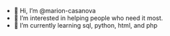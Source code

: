 - 👋 Hi, I’m @marion-casanova
- 👀 I’m interested in helping people who need it most.
- 🌱 I’m currently learning sql, python, html, and php

<!---
marion-casanova/marion-casanova is a ✨ special ✨ repository because its `README.md` (this file) appears on your GitHub profile.
You can click the Preview link to take a look at your changes.
--->
